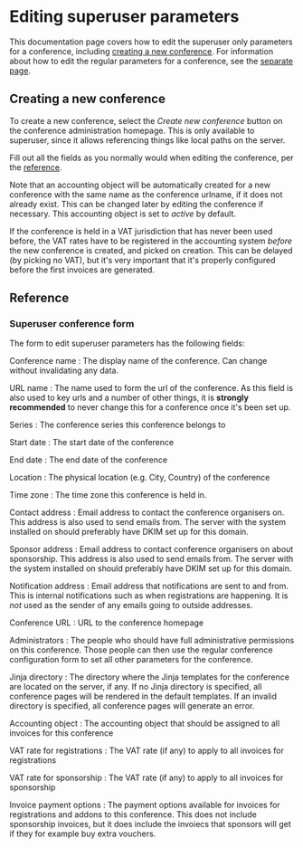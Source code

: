 # Editing superuser parameters

This documentation page covers how to edit the superuser only parameters
for a conference, including [creating a new conference](#new). For
information about how to edit the regular parameters for a conference, see
the [separate page](configuring).

## Creating a new conference

To create a new conference, select the *Create new conference* button
on the conference administration homepage. This is only available to
superuser, since it allows referencing things like local paths on the
server.

Fill out all the fields as you normally would when editing the
conference, per the [reference](#conferenceform).

Note that an accounting object will be automatically created for a new
conference with the same name as the conference urlname, if it does
not already exist. This can be changed later by editing the conference
if necessary. This accounting object is set to *active* by default.

If the conference is held in a VAT jurisdiction that has never been
used before, the VAT rates have to be registered in the accounting
system *before* the new conference is created, and picked on
creation. This can be delayed (by picking no VAT), but it's very
important that it's properly configured before the first invoices are
generated.

## Reference

### Superuser conference form <a name="conferenceform"></a>

The form to edit superuser parameters has the following fields:

Conference name
:  The display name of the conference. Can change without invalidating
any data.

URL name
:  The name used to form the url of the conference. As this field is also
used to key urls and a number of other things, it is **strongly recommended**
to never change this for a conference once it's been set up.

Series
:  The conference series this conference belongs to

Start date
:  The start date of the conference

End date
:  The end date of the conference

Location
:  The physical location (e.g. City, Country) of the conference

Time zone
:  The time zone this conference is held in.

Contact address
:  Email address to contact the conference organisers on. This address is
also used to send emails from. The server with the system installed on should
preferably have DKIM set up for this domain.

Sponsor address
:  Email address to contact conference organisers on about sponsorship. This
address is also used to send emails from. The server with the system installed on
should preferably have DKIM set up for this domain.

Notification address
: Email address that notifications are sent to and from. This is
internal notifications such as when registrations are happening. It is
*not* used as the sender of any emails going to outside addresses.

Conference URL
:  URL to the conference homepage

Administrators
:  The people who should have full administrative permissions on this conference.
Those people can then use the regular conference configuration form to set all
other parameters for the conference.

Jinja directory
:  The directory where the Jinja templates for the conference are located on
the server, if any. If no Jinja directory is specified, all conference pages will
be rendered in the default templates. If an invalid directory is specified, all
conference pages will generate an error.

Accounting object
:  The accounting object that should be assigned to all invoices for this conference

VAT rate for registrations
:  The VAT rate (if any) to apply to all invoices for registrations

VAT rate for sponsorship
:  The VAT rate (if any) to apply to all invoices for sponsorship

Invoice payment options
:  The payment options available for invoices for registrations and
addons to this conference. This does not include sponsorship invoices,
but it does include the invoiecs that sponsors will get if they for
example buy extra vouchers.
